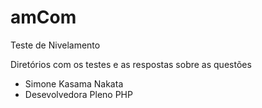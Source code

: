 # amCom
Teste de Nivelamento

Diretórios com os testes e as respostas sobre as questões


* Simone Kasama Nakata	
* Desevolvedora Pleno PHP	
